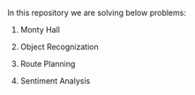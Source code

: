 In this repository we are solving below problems:

1. Monty Hall 

2. Object Recognization

3. Route Planning

4. Sentiment Analysis
